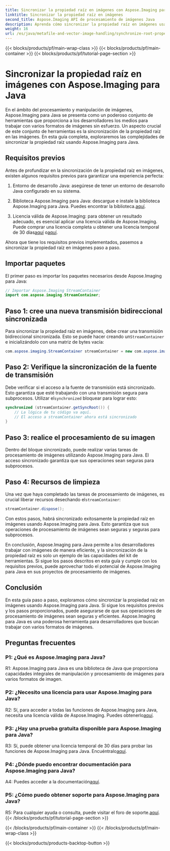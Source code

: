 ```yaml
---
title: Sincronizar la propiedad raíz en imágenes con Aspose.Imaging para Java
linktitle: Sincronizar la propiedad raíz en imágenes
second_title: Aspose.Imaging API de procesamiento de imágenes Java
description: Aprenda cómo sincronizar la propiedad raíz en imágenes usando Aspose.Imaging para Java. Garantice el procesamiento de imágenes seguro para subprocesos con esta guía paso a paso.
weight: 16
url: /es/java/metafile-and-vector-image-handling/synchronize-root-property-in-images/
---
```


{{< blocks/products/pf/main-wrap-class >}}
{{< blocks/products/pf/main-container >}}
{{< blocks/products/pf/tutorial-page-section >}}

# Sincronizar la propiedad raíz en imágenes con Aspose.Imaging para Java

En el ámbito del procesamiento y manipulación de imágenes, Aspose.Imaging para Java se presenta como un poderoso conjunto de herramientas que proporciona a los desarrolladores los medios para trabajar con varios formatos de imágenes sin esfuerzo. Un aspecto crucial de este conjunto de herramientas es la sincronización de la propiedad raíz en las imágenes. En esta guía completa, exploraremos las complejidades de sincronizar la propiedad raíz usando Aspose.Imaging para Java.

## Requisitos previos

Antes de profundizar en la sincronización de la propiedad raíz en imágenes, existen algunos requisitos previos para garantizar una experiencia perfecta:

1. Entorno de desarrollo Java: asegúrese de tener un entorno de desarrollo Java configurado en su sistema.

2.  Biblioteca Aspose.Imaging para Java: descargue e instale la biblioteca Aspose.Imaging para Java. Puedes encontrar la biblioteca.[aquí](https://releases.aspose.com/imaging/java/).

3. Licencia válida de Aspose.Imaging: para obtener un resultado adecuado, es esencial aplicar una licencia válida de Aspose.Imaging. Puede comprar una licencia completa u obtener una licencia temporal de 30 días[aquí](https://purchase.aspose.com/buy) o[aquí](https://purchase.aspose.com/temporary-license/).

Ahora que tiene los requisitos previos implementados, pasemos a sincronizar la propiedad raíz en imágenes paso a paso.

## Importar paquetes

El primer paso es importar los paquetes necesarios desde Aspose.Imaging para Java:

```java
// Importar Aspose.Imaging StreamContainer
import com.aspose.imaging.StreamContainer;
```

## Paso 1: cree una nueva transmisión bidireccional sincronizada

 Para sincronizar la propiedad raíz en imágenes, debe crear una transmisión bidireccional sincronizada. Esto se puede hacer creando un`StreamContainer` e inicializándolo con una matriz de bytes vacía:

```java
com.aspose.imaging.StreamContainer streamContainer = new com.aspose.imaging.StreamContainer(new java.io.ByteArrayInputStream(new byte[0]));
```

## Paso 2: Verifique la sincronización de la fuente de transmisión

 Debe verificar si el acceso a la fuente de transmisión está sincronizado. Esto garantiza que esté trabajando con una transmisión segura para subprocesos. Utilizar el`synchronized` bloquear para lograr esto:

```java
synchronized (streamContainer.getSyncRoot()) {
    // La lógica de tu código va aquí.
    // El acceso a streamContainer ahora está sincronizado
}
```

## Paso 3: realice el procesamiento de su imagen

Dentro del bloque sincronizado, puede realizar varias tareas de procesamiento de imágenes utilizando Aspose.Imaging para Java. El acceso sincronizado garantiza que sus operaciones sean seguras para subprocesos.

## Paso 4: Recursos de limpieza

 Una vez que haya completado las tareas de procesamiento de imágenes, es crucial liberar recursos desechando el`streamContainer`:

```java
streamContainer.dispose();
```

Con estos pasos, habrá sincronizado exitosamente la propiedad raíz en imágenes usando Aspose.Imaging para Java. Esto garantiza que sus operaciones de procesamiento de imágenes sean seguras y seguras para subprocesos.

En conclusión, Aspose.Imaging para Java permite a los desarrolladores trabajar con imágenes de manera eficiente, y la sincronización de la propiedad raíz es solo un ejemplo de las capacidades del kit de herramientas. Si sigue los pasos descritos en esta guía y cumple con los requisitos previos, puede aprovechar todo el potencial de Aspose.Imaging para Java en sus proyectos de procesamiento de imágenes.

## Conclusión

En esta guía paso a paso, exploramos cómo sincronizar la propiedad raíz en imágenes usando Aspose.Imaging para Java. Si sigue los requisitos previos y los pasos proporcionados, puede asegurarse de que sus operaciones de procesamiento de imágenes sean seguras y eficientes. Aspose.Imaging para Java es una poderosa herramienta para desarrolladores que buscan trabajar con varios formatos de imágenes.

## Preguntas frecuentes

### P1: ¿Qué es Aspose.Imaging para Java?

R1: Aspose.Imaging para Java es una biblioteca de Java que proporciona capacidades integrales de manipulación y procesamiento de imágenes para varios formatos de imagen.

### P2: ¿Necesito una licencia para usar Aspose.Imaging para Java?

 R2: Sí, para acceder a todas las funciones de Aspose.Imaging para Java, necesita una licencia válida de Aspose.Imaging. Puedes obtenerlo[aquí](https://purchase.aspose.com/buy).

### P3: ¿Hay una prueba gratuita disponible para Aspose.Imaging para Java?

 R3: Sí, puede obtener una licencia temporal de 30 días para probar las funciones de Aspose.Imaging para Java. Encuéntralo[aquí](https://purchase.aspose.com/temporary-license/).

### P4: ¿Dónde puedo encontrar documentación para Aspose.Imaging para Java?

 A4: Puedes acceder a la documentación[aquí](https://reference.aspose.com/imaging/java/).

### P5: ¿Cómo puedo obtener soporte para Aspose.Imaging para Java?

 R5: Para cualquier ayuda o consulta, puede visitar el foro de soporte.[aquí](https://forum.aspose.com/).
{{< /blocks/products/pf/tutorial-page-section >}}

{{< /blocks/products/pf/main-container >}}
{{< /blocks/products/pf/main-wrap-class >}}

{{< blocks/products/products-backtop-button >}}
